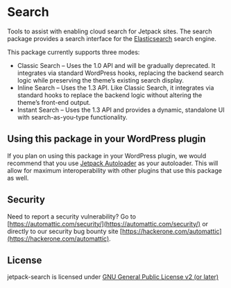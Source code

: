 # Search

Tools to assist with enabling cloud search for Jetpack sites. The search package provides a search interface for the [Elasticsearch](https://www.elastic.co/elasticsearch/) search engine.

This package currently supports three modes:

- Classic Search – Uses the 1.0 API and will be gradually deprecated. It integrates via standard WordPress hooks, replacing the backend search logic while preserving the theme’s existing search display.
- Inline Search – Uses the 1.3 API. Like Classic Search, it integrates via standard hooks to replace the backend logic without altering the theme’s front-end output.
- Instant Search – Uses the 1.3 API and provides a dynamic, standalone UI with search-as-you-type functionality.

## Using this package in your WordPress plugin

If you plan on using this package in your WordPress plugin, we would recommend that you use [Jetpack Autoloader](https://packagist.org/packages/automattic/jetpack-autoloader) as your autoloader. This will allow for maximum interoperability with other plugins that use this package as well.

## Security

Need to report a security vulnerability? Go to [https://automattic.com/security/](https://automattic.com/security/) or directly to our security bug bounty site [https://hackerone.com/automattic](https://hackerone.com/automattic).

## License

jetpack-search is licensed under [GNU General Public License v2 (or later)](./LICENSE.txt)
